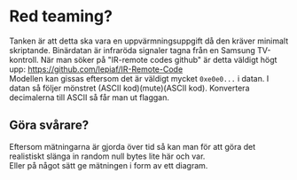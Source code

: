 # Red teaming?

Tanken är att detta ska vara en uppvärmningsuppgift då den kräver minimalt skriptande.
Binärdatan är infraröda signaler tagna från en Samsung TV-kontroll. När man söker på "IR-remote codes github" är detta väldigt högt upp: https://github.com/lepiaf/IR-Remote-Code <br>
Modellen kan gissas eftersom det är väldigt mycket `0xe0e0...` i datan. I datan så följer mönstret (ASCII kod)(mute)(ASCII kod). Konvertera decimalerna till ASCII så får man ut flaggan.
## Göra svårare?
Eftersom mätningarna är gjorda över tid så kan man för att göra det realistiskt slänga in random null bytes lite här och var. <br>
Eller på något sätt ge mätningen i form av ett diagram.
